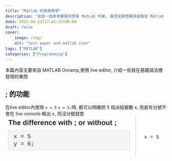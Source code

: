 ```yaml
---
title: "Matlab 的簡單教學"
description: "這是一個本來要幫同學看 MatLab 作業, 異想天開想要快速複習 Matlab 內容,結果根本沒幫到同學的筆記"
date: 2023-04-21T17:41:13+08:00
draft: false
cover: 
    image: /img/
    alt: "test paper and matlab icon"
tags: ["MATLAB"]
categories: ["Programming"]
---
```

本篇內容主要來自 MATLAB Onramp,使用 live editor, 介紹一些我在基礎語法裡發現的東西
## ; 的功能
在live editor內使用 `x = 5` `x = 5;`時, 都可以明確把 5 指派給變數 x, 但是有分號不會在 live console 輸出 x, 而沒分號就會 
![](/static/img/cammar.png)